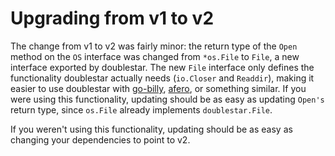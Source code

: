 # Upgrading from v1 to v2

The change from v1 to v2 was fairly minor: the return type of the `Open` method
on the `OS` interface was changed from `*os.File` to `File`, a new interface
exported by doublestar. The new `File` interface only defines the functionality
doublestar actually needs (`io.Closer` and `Readdir`), making it easier to use
doublestar with [go-billy](https://github.com/src-d/go-billy),
[afero](https://github.com/spf13/afero), or something similar. If you were
using this functionality, updating should be as easy as updating `Open's`
return type, since `os.File` already implements `doublestar.File`.

If you weren't using this functionality, updating should be as easy as changing
your dependencies to point to v2.
